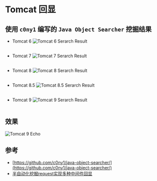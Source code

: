 # Tomcat 回显
## 使用 ```c0ny1``` 编写的 ```Java Object Searcher``` 挖掘结果
* Tomcat 6
![Tomcat 6 Serarch Result](https://github.com/feihong-cs/deserizationEcho/blob/master/Tomcat/imgs/Tomcat6%20Search%20Result.png?raw=true)<br/><br/>

* Tomcat 7
![Tomcat 7 Serarch Result](https://github.com/feihong-cs/deserizationEcho/blob/master/Tomcat/imgs/Tomcat7%20Search%20Result.png?raw=true)<br/><br/>

* Tomcat 8
![Tomcat 8 Serarch Result](https://github.com/feihong-cs/deserizationEcho/blob/master/Tomcat/imgs/Tomcat8%20Search%20Result.png?raw=true)<br/><br/>

* Tomcat 8.5
![Tomcat 8.5 Serarch Result](https://github.com/feihong-cs/deserizationEcho/blob/master/Tomcat/imgs/Tomcat8.5%20Search%20Result.png?raw=true)<br/><br/>

* Tomcat 9
![Tomcat 9 Serarch Result](https://github.com/feihong-cs/deserizationEcho/blob/master/Tomcat/imgs/Tomcat9%20Search%20Result.png?raw=true)<br/><br/>

## 效果
![Tomcat 9 Echo](https://github.com/feihong-cs/deserizationEcho/blob/master/Tomcat/imgs/Tomcat9.png?raw=true)

## 参考
* [https://github.com/c0ny1/java-object-searcher/](https://github.com/c0ny1/java-object-searcher/)
* [半自动化挖掘request实现多种中间件回显](http://gv7.me/articles/2020/semi-automatic-mining-request-implements-multiple-middleware-echo/)
